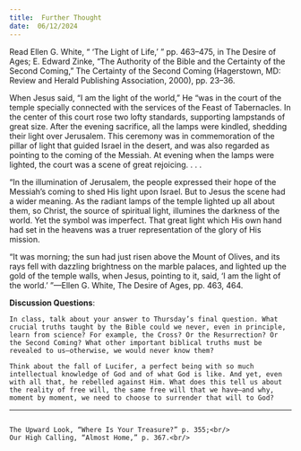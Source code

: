 ```yaml
---
title:  Further Thought
date:  06/12/2024
---
```


Read Ellen G. White, “ ‘The Light of Life,’ ” pp. 463–475, in The Desire of Ages; E. Edward Zinke, “The Authority of the Bible and the Certainty of the Second Coming,” The Certainty of the Second Coming (Hagerstown, MD: Review and Herald Publishing Association, 2000), pp. 23–36.

When Jesus said, “I am the light of the world,” He “was in the court of the temple specially connected with the services of the Feast of Tabernacles. In the center of this court rose two lofty standards, supporting lampstands of great size. After the evening sacrifice, all the lamps were kindled, shedding their light over Jerusalem. This ceremony was in commemoration of the pillar of light that guided Israel in the desert, and was also regarded as pointing to the coming of the Messiah. At evening when the lamps were lighted, the court was a scene of great rejoicing. . . .

“In the illumination of Jerusalem, the people expressed their hope of the Messiah’s coming to shed His light upon Israel. But to Jesus the scene had a wider meaning. As the radiant lamps of the temple lighted up all about them, so Christ, the source of spiritual light, illumines the darkness of the world. Yet the symbol was imperfect. That great light which His own hand had set in the heavens was a truer representation of the glory of His mission.

“It was morning; the sun had just risen above the Mount of Olives, and its rays fell with dazzling brightness on the marble palaces, and lighted up the gold of the temple walls, when Jesus, pointing to it, said, ‘I am the light of the world.’ ”—Ellen G. White, The Desire of Ages, pp. 463, 464.

**Discussion Questions**:

`In class, talk about your answer to Thursday’s final question. What crucial truths taught by the Bible could we never, even in principle, learn from science? For example, the Cross? Or the Resurrection? Or the Second Coming? What other important biblical truths must be revealed to us—otherwise, we would never know them?`

`Think about the fall of Lucifer, a perfect being with so much intellectual knowledge of God and of what God is like. And yet, even with all that, he rebelled against Him. What does this tell us about the reality of free will, the same free will that we have—and why, moment by moment, we need to choose to surrender that will to God?`

---

```=Additional Reading: Selected Quotes from Ellen G. White

The Upward Look, “Where Is Your Treasure?” p. 355;<br/>
Our High Calling, “Almost Home,” p. 367.<br/>
```